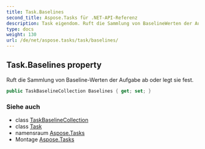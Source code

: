 ```yaml
---
title: Task.Baselines
second_title: Aspose.Tasks für .NET-API-Referenz
description: Task eigendom. Ruft die Sammlung von BaselineWerten der Aufgabe ab oder legt sie fest.
type: docs
weight: 130
url: /de/net/aspose.tasks/task/baselines/
---
```

## Task.Baselines property

Ruft die Sammlung von Baseline-Werten der Aufgabe ab oder legt sie fest.

```csharp
public TaskBaselineCollection Baselines { get; set; }
```

### Siehe auch

* class [TaskBaselineCollection](../../taskbaselinecollection/)
* class [Task](../)
* namensraum [Aspose.Tasks](../../task/)
* Montage [Aspose.Tasks](../../../)


